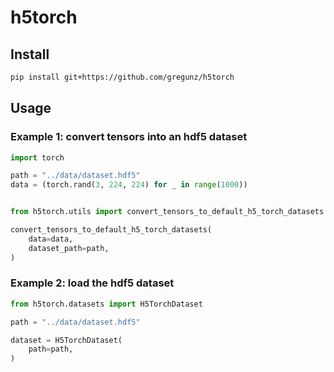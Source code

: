# h5torch

## Install

```bash
pip install git+https://github.com/gregunz/h5torch
```

## Usage

### Example 1: convert tensors into an hdf5 dataset

```python
import torch

path = "../data/dataset.hdf5"
data = (torch.rand(3, 224, 224) for _ in range(1000))


from h5torch.utils import convert_tensors_to_default_h5_torch_datasets

convert_tensors_to_default_h5_torch_datasets(
    data=data,
    dataset_path=path,
)
```

### Example 2: load the hdf5 dataset

```python
from h5torch.datasets import H5TorchDataset

path = "../data/dataset.hdf5"

dataset = H5TorchDataset(
    path=path,
)
```
